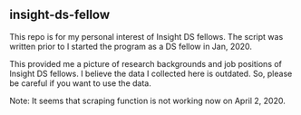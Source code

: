 ## insight-ds-fellow

This repo is for my personal interest of Insight DS fellows. The script was written prior to I started the program as a DS fellow in Jan, 2020.

This provided me a picture of research backgrounds and job positions of Insight DS fellows. I believe the data I collected here is outdated. So, please be careful if you want to use the data.

Note: It seems that scraping function is not working now on April 2, 2020.
